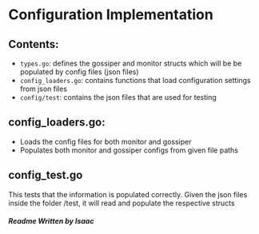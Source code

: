 # Configuration Implementation

## Contents: 
- `types.go`: defines the gossiper and monitor structs which will be be populated by config files (json files)
- `config_loaders.go`: contains functions that load configuration settings from json files
- `config/test`: contains the json files that are used for testing

## config_loaders.go:
- Loads the config files for both monitor and gossiper 
- Populates both monitor and gossiper configs from given file paths

## config_test.go
This tests that the information is populated correctly. Given the json files inside the folder /test, it will read and populate the respective structs


##### Readme Written by Isaac